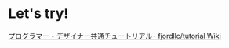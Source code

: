 # Let's try!

[プログラマー・デザイナー共通チュートリアル · fjordllc/tutorial Wiki](https://github.com/fjordllc/tutorial/wiki/%E3%83%97%E3%83%AD%E3%82%B0%E3%83%A9%E3%83%9E%E3%83%BC%E3%83%BB%E3%83%87%E3%82%B6%E3%82%A4%E3%83%8A%E3%83%BC%E5%85%B1%E9%80%9A%E3%83%81%E3%83%A5%E3%83%BC%E3%83%88%E3%83%AA%E3%82%A2%E3%83%AB)
